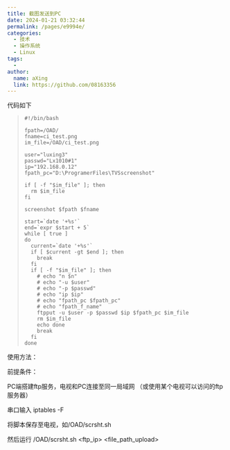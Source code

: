 ```yaml
---
title: 截图发送到PC
date: 2024-01-21 03:32:44
permalink: /pages/e9994e/
categories:
  - 技术
  - 操作系统
  - Linux
tags:
  - 
author: 
  name: aXing
  link: https://github.com/08163356
---
```

代码如下

> ```SH
> #!/bin/bash
> 
> fpath=/OAD/
> fname=ci_test.png
> im_file=/OAD/ci_test.png
> 
> user="luxing3"
> passwd="Lx1010#1"
> ip="192.168.0.12"
> fpath_pc="D:\ProgramerFiles\TVSscreenshot"
> 
> if [ -f "$im_file" ]; then
>   rm $im_file
> fi
> 
> screenshot $fpath $fname
> 
> start=`date '+%s'`
> end=`expr $start + 5`
> while [ true ]
> do
>   current=`date '+%s'`
>   if [ $current -gt $end ]; then
>     break
>   fi
>   if [ -f "$im_file" ]; then
>     # echo "n $n"
>     # echo "-u $user"
>     # echo "-p $passwd"
>     # echo "ip $ip"
>     # echo "fpath_pc $fpath_pc"
>     # echo "fpath_f_name"
>     ftpput -u $user -p $passwd $ip $fpath_pc $im_file
>     rm $im_file
>     echo done
>     break
>   fi
> done
> ```

 

使用方法：

前提条件：

PC端搭建ftp服务，电视和PC连接至同一局域网 （或使用某个电视可以访问的ftp服务器）

串口输入 iptables -F

将脚本保存至电视，如/OAD/scrsht.sh

然后运行 /OAD/scrsht.sh <ftpuser> <ftppasswd> <ftp_ip> <file_path_upload>
